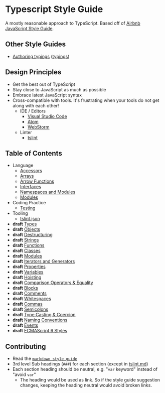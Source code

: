 # Typescript Style Guide

A mostly reasonable approach to TypeScript. Based off of [Airbnb JavaScript Style Guide](https://github.com/airbnb/javascript).

## Other Style Guides
- [Authoring typings](style-guide/typings/README.md) ([typings](https://github.com/typings/typings))

## Design Principles
- Get the best out of TypeScript
- Stay close to JavaScript as much as possible
- Embrace latest JavaScript syntax
- Cross-compatible with tools. It's frustrating when your tools do not get along with each other!
  - IDE / Editors
    - [Visual Studio Code](https://github.com/Microsoft/vscode)
    - [Atom](https://atom.io/)
    - [WebStorm](https://www.jetbrains.com/webstorm/)
  - Linter
    - [tslint](https://github.com/palantir/tslint)

## Table of Contents
- Language
  - [Accessors](style-guide/default/accessors.md)
  - [Arrays](style-guide/default/arrays.md)
  - [Arrow Functions](style-guide/default/arrow-functions.md)
  - [Interfaces](style-guide/default/interfaces.md)
  - [Namespaces and Modules](style-guide/default/namespaces-and-modules.md)
  - [Modules](style-guide/default/modules.md)
- Coding Practice
  - [Testing](style-guide/default/testing.md)
- Tooling
  - [tslint.json](style-guide/default/tslint.md)
- **draft** [Types](style-guide/default/draft/types.md)
- **draft** [Objects](style-guide/default/draft/objects.md)
- **draft** [Destructuring](style-guide/default/draft/destructuring.md)
- **draft** [Strings](style-guide/default/draft/strings.md)
- **draft** [Functions](style-guide/default/draft/functions.md)
- **draft** [Classes](style-guide/default/draft/classes.md)
- **draft** [Modules](style-guide/default/draft/modules.md)
- **draft** [Iterators and Generators](style-guide/default/draft/iterators-and-generators.md)
- **draft** [Properties](style-guide/default/draft/properties.md)
- **draft** [Variables](style-guide/default/draft/variables.md)
- **draft** [Hoisting](style-guide/default/draft/hoisting.md)
- **draft** [Comparison Operators & Equality](style-guide/default/draft/comparison-operators-and-equality.md)
- **draft** [Blocks](style-guide/default/draft/blocks.md)
- **draft** [Comments](style-guide/default/draft/comments.md)
- **draft** [Whitespaces](style-guide/default/draft/whitespaces.md)
- **draft** [Commas](style-guide/default/draft/commas.md)
- **draft** [Semicolons](style-guide/default/draft/semicolons.md)
- **draft** [Type Casting & Coercion](style-guide/default/draft/type-casting-and-coercion.md)
- **draft** [Naming Conventions](style-guide/default/draft/naming-conventions.md)
- **draft** [Events](style-guide/default/draft/events.md)
- **draft** [ECMAScript 6 Styles](style-guide/default/draft/es2015.md)


## Contributing
- Read the [`markdown style guide`](style-guide/markdown.md)
- 3rd level Sub headings (`###`) for each section (except in [tslint.md](style-guilde/default/tslint.md))
- Each section heading should be neutral, e.g. "`var` keyword" instead of "avoid `var`"
  - The heading would be used as link. So if the style guide suggestion changes, keeping the heading neutral would avoid broken links.
